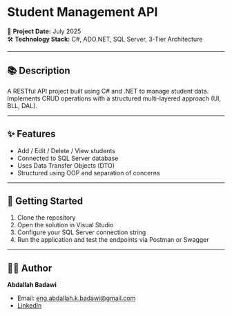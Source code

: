 # Student Management API

📅 **Project Date:** July 2025  
🛠️ **Technology Stack:** C#, ADO.NET, SQL Server, 3-Tier Architecture

---

## 📚 Description
A RESTful API project built using C# and .NET to manage student data.  
Implements CRUD operations with a structured multi-layered approach (UI, BLL, DAL).

---

## ✨ Features
- Add / Edit / Delete / View students
- Connected to SQL Server database
- Uses Data Transfer Objects (DTO)
- Structured using OOP and separation of concerns

---

## 🚀 Getting Started
1. Clone the repository
2. Open the solution in Visual Studio
3. Configure your SQL Server connection string
4. Run the application and test the endpoints via Postman or Swagger

---

## 👨‍💻 Author
**Abdallah Badawi**  
- Email: eng.abdallah.k.badawi@gmail.com  
- [LinkedIn](https://www.linkedin.com/in/abdullah-badawi/)
